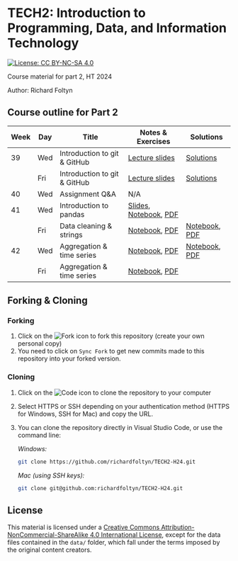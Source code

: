
# TECH2: Introduction to Programming, Data, and Information Technology

[![License: CC BY-NC-SA 4.0](https://img.shields.io/badge/License-CC%20BY--NC--SA%204.0-lightgrey.svg)](https://creativecommons.org/licenses/by-nc-sa/4.0/)

Course material for part 2, HT 2024

Author: Richard Foltyn


## Course outline for Part 2

| Week | Day | Title | Notes & Exercises | Solutions |
|------|-----|-------|----------------------|------------------------------------------|
| 39   | Wed | Introduction to git & GitHub | [Lecture slides](lecture1/slides1.pdf) | [Solutions](lecture1/solutions/) |
|      | Fri | Introduction to git & GitHub | [Lecture slides](lecture1/slides1.pdf) | [Solutions](lecture1/solutions/) |
| 40   | Wed | Assignment Q&A               | N/A | |
| 41   | Wed | Introduction to pandas       | [Slides](lecture2/slides2.pdf), [Notebook](lecture2/lecture2.ipynb), [PDF](lecture2/lecture2.pdf) | |
|      | Fri | Data cleaning & strings      | [Notebook](workshop2/workshop2.ipynb), [PDF](workshop2/workshop2.pdf) | [Notebook](workshop2/workshop2-solutions.ipynb), [PDF](workshop2/workshop2-solutions.pdf)
| 42   | Wed | Aggregation & time series    | [Notebook](lecture3/lecture3.ipynb), [PDF](lecture3/lecture3.pdf) | [Notebook](lecture3/lecture3-solutions.ipynb), [PDF](lecture3/lecture3-solutions.pdf) |
|      | Fri | Aggregation & time series    | [Notebook](workshop3/workshop3.ipynb), [PDF](workshop3/workshop3.pdf) |

## Forking & Cloning

### Forking

1. Click on the ![Fork](images/fork.png) icon to fork this repository (create your own personal copy)
2. You need to click on `Sync Fork` to get new commits made to this repository into your forked version.

### Cloning

1. Click on the ![Code](images/code.png) icon to clone the repository to your computer
2. Select HTTPS or SSH depending on your authentication method (HTTPS for Windows, SSH for Mac) and copy the URL.
3. You can clone the repository directly in Visual Studio Code, or use the command line:

    _Windows:_
    ```bash
    git clone https://github.com/richardfoltyn/TECH2-H24.git
    ```
    _Mac (using SSH keys):_
    ```bash
    git clone git@github.com:richardfoltyn/TECH2-H24.git
    ```




## License

This material is licensed under a 
[Creative Commons Attribution-NonCommercial-ShareAlike 4.0 International License](http://creativecommons.org/licenses/by-nc-sa/4.0/),
except for the data files contained in the `data/` folder, which
fall under the terms imposed by the original content creators.